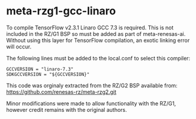 # meta-rzg1-gcc-linaro

To compile TensorFlow v2.3.1 Linaro GCC 7.3 is required. This is not included 
in the RZ/G1 BSP so must be added as part of meta-renesas-ai. Without using
this layer for TensorFlow compilation, an exotic linking error will occur.

The following lines must be added to the local.conf to select this compiler:
```
GCCVERSION = "linaro-7.3"
SDKGCCVERSION = "${GCCVERSION}"
```

This code was orginaly extracted from the RZ/G2 BSP available from:
https://github.com/renesas-rz/meta-rzg2.git

Minor modifications were made to allow functionality with the RZ/G1, however
credit remains with the original authors.
